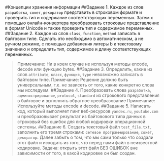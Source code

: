 #Концепции хранения информации
##Задание 1.
Каждое из слов `разработка`, `сокет`, `декоратор` представить в строковом формате и проверить тип и содержание соответствующих переменных. 
Затем с помощью онлайн-конвертера преобразовать строковые представление в формат Unicode и также проверить тип и содержимое переменных.
##Задание 2.
Каждое из слов `class`, `function`, `method` записать в байтовом типе. Сделать это необходимо в автоматическом,
а не ручном режиме, с помощью добавления литеры b к текстовому значению и определить тип, содержимое и длину соответствующих переменных.
> Примечание: 
> Ни в коем случае не используя методы encode, 
> decode или функцию bytes.
##Задание 3.
Определить, какие из слов `attribute`, `класс`, `функция`, `type` невозможно записать в байтовом типе. 
>Примечание: Решение должно быть универсальным, 
> т.е. не зависеть от того, какие конкретно 
> слова мы исследуем.
##Задание 4.
Преобразовать слова `разработка`, `администрирование`, `protocol`, `standard` из строкового представления в байтовое
и выполнить обратное преобразование 
>Примечание: Используйте методы encode и decode.
##Задание 5.
Написать код, который выполняет пинг веб-ресурсов `yandex.ru`, `youtube.com` и преобразовывает результат из байтовового 
типа данных в строковый без ошибок для любой кодировки операционной системы. 
##Задание 6.
Создать текстовый файл `test_file.txt`, заполнить его тремя строками: `сетевое программирование`, `сокет`, `декоратор`. 
Далее забыть о том, что мы сами только что создали этот файл и исходить из того, что перед нами файл в неизвестной кодировке. 
Задача: открыть этот файл БЕЗ ОШИБОК вне зависимости от того, в какой кодировке он был создан.